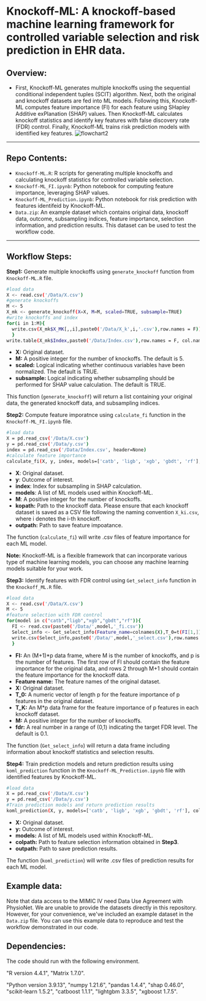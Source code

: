 # Knockoff-ML: A knockoff-based machine learning framework for controlled variable selection and risk prediction in EHR data.<br/>
## Overview:
* First, Knockoff-ML generates multiple knockoffs using the sequential conditional independent tuples (SCIT) algorithm. Next, both the original and knockoff datasets are fed into ML models. Following this, Knockoff-ML computes feature importance (FI) for each feature using SHapley Additive exPlanation (SHAP) values. Then Knockoff-ML calculates knockoff statistics and identify key features with false discovery rate (FDR) control. Finally, Knockoff-ML trains risk prediction models with identified key features.
![flowchart2](https://github.com/user-attachments/assets/7c8373e5-4ee0-49d2-bacc-0a539304528d)
---
## Repo Contents:
* `Knockoff-ML.R`: R scripts for generating multiple knockoffs and calculating knockoff statistics for controlled variable selection.
* `Knockoff-ML_FI.ipynb`: Python notebook for computing feature importance, leveraging SHAP values.
* `Knockoff-ML_Prediction.ipynb`: Python notebook for risk prediction with features identifeid by Knockoff-ML.
* `Data.zip`: An example dataset which contains original data, knockoff data, outcome, subsampling indices, feature importance, selection information, and prediction results. This dataset can be used to test the workflow code.

---

## Workflow Steps:
**Step1:** Generate multiple knockoffs using `generate_knockoff` function from `Knockoff-ML.R` file.<br/>
```bash
#load data
X <- read.csv('/Data/X.csv')
#generate knockoffs
M <- 5
X_mk <- generate_knockoff(X=X, M=M, scaled=TRUE, subsample=TRUE)
#write knockoffs and index
for(i in 1:M){
  write.csv(X_mk$X_MK[,,i],paste0('/Data/X_k',i,'.csv'),row.names = F))
  }
write.table(X_mk$Index,paste0('/Data/Index.csv'),row.names = F, col.names = F)
```
- **X:** Original dataset. <br/>
- **M:** A positive integer for the number of knockoffs. The default is 5.<br/>
- **scaled:** Logical indicating whether continuous variables have been normalized. The default is TRUE.<br/>
- **subsample:** Logical indicating whether subsampling should be performed for SHAP value calculation. The default is TRUE. <br/>

This function (`generate_knockoff`) will return a list containing your original data, the generated knockoff data, and subsampling indices.<br/>

**Step2:** Compute feature imporatnce using `calculate_fi` function in the `Knockoff-ML_FI.ipynb` file. <br/>
```bash
#load data 
X = pd.read_csv('/Data/X.csv')
y = pd.read_csv('/Data/y.csv')
index = pd.read_csv('/Data/Index.csv', header=None)
#calculate feature importance
calculate_fi(X, y, index, models=['catb', 'ligb', 'xgb', 'gbdt', 'rf'], M=5, kopath='/Data', outpath='/Data')
```
- **X**: Original dataset. <br/>
- **y**: Outcome of interest.<br/>
- **index**: Index for subsampling in SHAP calculation.<br/>
- **models**: A list of ML models used within Knockoff-ML.<br/>
- **M**: A positive integer for the number of knockoffs.<br/>
- **kopath:** Path to the knockoff data. Please ensure that each knockoff dataset is saved as a CSV file following the naming convention `X_ki.csv`, where i denotes the i-th knockoff.<br/>
- **outpath:** Path to save feature impoatance.<br/>

The function (`calculate_fi`) will write .csv files of feature importance for each ML model.<br/>

**Note:** Knockoff-ML is a flexible framework that can incorporate various type of machine learning models, you can choose any machine learning models suitable for your work.<br/>

**Step3:** Identify features with FDR control using `Get_select_info` function in the `Knockoff_ML.R` file.<br/>
```bash
#load data
X <- read.csv('/Data/X.csv')
M <- 5
#feature selection with FDR control
for(model in c("catb","ligb","xgb","gbdt","rf")){
  FI <- read.csv(paste0('/Data/',model,'_fi.csv'))
  Select_info <- Get_select_info(Feature_name=colnames(X),T_0=t(FI[1,]),T_K=FI[2:M+1,],M=M,fdr=0.1),
  write.csv(Select_info,paste0('/Data/',model,'_select.csv'),row.names = F)
  }
```
- **FI:** An (M+1)*p data frame, where M is the number of knockoffs, and p is the number of features. The first row of FI should contain the feature importance for the original data, and rows 2 through M+1 should contain the feature importance for the knockoff data. <br/>
- **Feature name:** The feature names of the original dataset.<br/>
- **X:** Original dataset. <br/>
- **T_0:** A numeric vector of length p for the feature importance of p features in the original dataset.
- **T_K:** An M*p data frame for the feature importance of p features in each knockoff dataset.
- **M:** A positive integer for the number of knockoffs.<br/>
- **fdr:** A real number in a range of (0,1) indicating the target FDR level. The default is 0.1.<br/>

The function (`Get_select_info`) will return a data frame including information about knockoff statistics and selection results.<br/>

**Step4:** Train prediction models and return prediction results using `koml_prediction` function in the `Knockoff-ML_Prediction.ipynb` file with identified features by Knockoff-ML.<br/>
```bash
#load data 
X = pd.read_csv('/Data/X.csv')
y = pd.read_csv('/Data/y.csv')
#Train prediction models and return prediction results
koml_prediction(X, y, models=['catb', 'ligb', 'xgb', 'gbdt', 'rf'], colpath='/Data',outpath='/Data')
```
- **X:** Original dataset. <br/>
- **y:** Outcome of interest.<br/>
- **models:** A list of ML models used within Knockoff-ML.<br/>
- **colpath:** Path to feature selection information obtained in **Step3**.<br/>
- **outpath:** Path to save prediction results.<br/>

The function (`koml_prediction`) will write .csv files of prediction results for each ML model.<br/>

## Example data:
Note that data access to the MIMIC IV need Data Use Agreement with PhysioNet. We are unable to provide the datasets directly in this repository. However, for your convenience, we've included an example dataset in the `Data.zip` file. You can use this example data to reproduce and test the workflow demonstrated in our code.

## Dependencies:
The code should run with the following environment.

"R version 4.4.1", "Matrix 1.7.0".

"Python version 3.9.13", "numpy 1.21.6", "pandas 1.4.4", "shap 0.46.0", "scikit-learn 1.5.2", "catboost 1.1.1", "lightgbm 3.3.5", "xgboost 1.7.5". 
